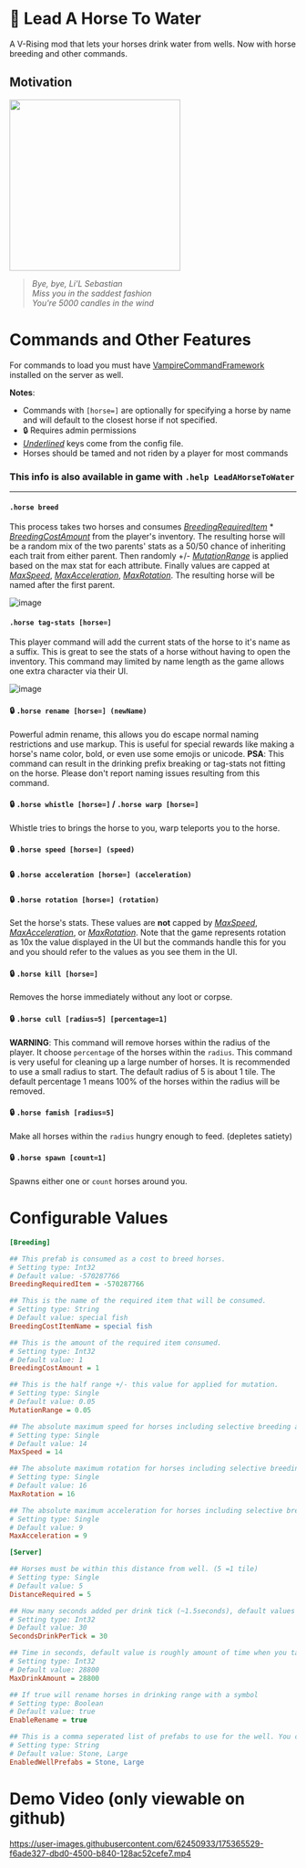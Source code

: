 # 🐴 Lead A Horse To Water

A V-Rising mod that lets your horses drink water from wells. Now with horse breeding and other commands.

## Motivation
<img src="https://user-images.githubusercontent.com/62450933/175367019-be27ef84-4676-45cc-809c-41e7244d3594.png" width="300" />

> *Bye, bye, Li'L Sebastian* <br>
> *Miss you in the saddest fashion* <br>
> *You're 5000 candles in the wind*


# Commands and Other Features

For commands to load you must have [VampireCommandFramework](https://github.com/decaprime/VampireCommandFramework) installed on the server as well.

**Notes**:
- Commands with `[horse=]` are optionally for specifying a horse by name and will default to the closest horse if not specified.
- 🔒 Requires admin permissions
- <ins>_Underlined_</ins> keys come from the config file.
- Horses should be tamed and not riden by a player for most commands

### This info is also **available in game** with `.help LeadAHorseToWater`

---

#### `.horse breed`

This process takes two horses and consumes <ins>_BreedingRequiredItem_</ins> * <ins>_BreedingCostAmount_</ins> from the player's inventory. The resulting horse will be a random mix of the two parents' stats as a 50/50 chance of inheriting each trait from either parent. Then randomly +/- <ins>_MutationRange_</ins> is applied based on the max stat for each attribute. Finally values are capped at <ins>_MaxSpeed_</ins>, <ins>_MaxAcceleration_</ins>, <ins>_MaxRotation_</ins>. The resulting horse will be named after the first parent.

![image](https://user-images.githubusercontent.com/62450933/190880543-92d31267-34ec-4292-bb03-b12feee5a95b.png)

#### `.horse tag-stats [horse=]`

This player command will add the current stats of the horse to it's name as a suffix. This is great to see the stats of a horse without having to open the inventory. This command may limited by name length as the game allows one extra character via their UI.

![image](https://user-images.githubusercontent.com/62450933/190880667-fac067fe-764b-4e89-a059-f37ee8221fe1.png)

#### 🔒 `.horse rename [horse=] (newName)`

Powerful admin rename, this allows you do escape normal naming restrictions and use markup. This is useful for special rewards like making a horse's name color, bold, or even use some emojis or unicode.
**PSA**: This command can result in the drinking prefix breaking or tag-stats not fitting on the horse. Please don't report naming issues resulting from this command.

#### 🔒 `.horse whistle [horse=]` / `.horse warp [horse=]`

Whistle tries to brings the horse to you, warp teleports you to the horse.

#### 🔒 `.horse speed [horse=] (speed)`
#### 🔒 `.horse acceleration [horse=] (acceleration)` 
#### 🔒 `.horse rotation [horse=] (rotation)`

Set the horse's stats. These values are **not** capped by <ins>_MaxSpeed_</ins>, <ins>_MaxAcceleration_</ins>, or <ins>_MaxRotation_</ins>. Note that the game represents rotation as 10x the value displayed in the UI but the commands handle this for you and you should refer to the values as you see them in the UI.

#### 🔒 `.horse kill [horse=]`

Removes the horse immediately without any loot or corpse.

#### 🔒 `.horse cull [radius=5] [percentage=1]`

**WARNING**: This command will remove horses within the radius of the player. It choose `percentage` of the horses within the `radius`. This command is very useful for cleaning up a large number of horses. It is recommended to use a small radius to start. The default radius of 5 is about 1 tile. The default percentage 1 means 100% of the horses within the radius will be removed.

#### 🔒 `.horse famish [radius=5]`

Make all horses within the `radius` hungry enough to feed. (depletes satiety)

#### 🔒 `.horse spawn [count=1]`

Spawns either one or `count` horses around you.

# Configurable Values
```ini
[Breeding]

## This prefab is consumed as a cost to breed horses.
# Setting type: Int32
# Default value: -570287766
BreedingRequiredItem = -570287766

## This is the name of the required item that will be consumed.
# Setting type: String
# Default value: special fish
BreedingCostItemName = special fish

## This is the amount of the required item consumed.
# Setting type: Int32
# Default value: 1
BreedingCostAmount = 1

## This is the half range +/- this value for applied for mutation.
# Setting type: Single
# Default value: 0.05
MutationRange = 0.05

## The absolute maximum speed for horses including selective breeding and mutations.
# Setting type: Single
# Default value: 14
MaxSpeed = 14

## The absolute maximum rotation for horses including selective breeding and mutations.
# Setting type: Single
# Default value: 16
MaxRotation = 16

## The absolute maximum acceleration for horses including selective breeding and mutations.
# Setting type: Single
# Default value: 9
MaxAcceleration = 9

[Server]

## Horses must be within this distance from well. (5 =1 tile)
# Setting type: Single
# Default value: 5
DistanceRequired = 5

## How many seconds added per drink tick (~1.5seconds), default values would be about 24 minutes for the default max amount at fountain.
# Setting type: Int32
# Default value: 30
SecondsDrinkPerTick = 30

## Time in seconds, default value is roughly amount of time when you take wild horses.
# Setting type: Int32
# Default value: 28800
MaxDrinkAmount = 28800

## If true will rename horses in drinking range with a symbol
# Setting type: Boolean
# Default value: true
EnableRename = true

## This is a comma seperated list of prefabs to use for the well. You can choose from one of (stone, iron, bronze, small, big) or (advanced: at your own risk) you can also include an arbitrary guid hash of of a castle connected placeable.
# Setting type: String
# Default value: Stone, Large
EnabledWellPrefabs = Stone, Large
```

# Demo Video (only viewable on github)
https://user-images.githubusercontent.com/62450933/175365529-f6ade327-dbd0-4500-b840-128ac52cefe7.mp4